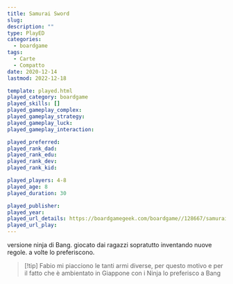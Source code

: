 ```yaml
---
title: Samurai Sword
slug: 
description: ""
type: PlayED
categories:
  - boardgame
tags:
  - Carte
  - Compatto
date: 2020-12-14
lastmod: 2022-12-18

template: played.html
played_category: boardgame
played_skills: []
played_gameplay_complex: 
played_gameplay_strategy: 
played_gameplay_luck: 
played_gameplay_interaction: 

played_preferred: 
played_rank_dad: 
played_rank_edu: 
played_rank_dev: 
played_rank_kid: 

played_players: 4-8
played_age: 8
played_duration: 30

played_publisher: 
played_year: 
played_url_details: https://boardgamegeek.com/boardgame//128667/samurai-sword
played_url_play: 
---
```


versione ninja di Bang. giocato dai ragazzi sopratutto inventando nuove regole.
a volte lo preferiscono.

> [!tip] Fabio
> mi piacciono le tanti armi diverse, per questo motivo e per il fatto che è ambientato in Giappone con i Ninja lo preferisco a Bang


